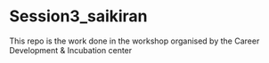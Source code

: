 # Session3_saikiran

This repo is the work done in the workshop organised by the Career Development & Incubation center 
